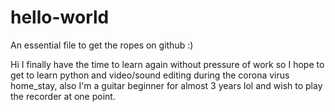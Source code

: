 # hello-world
An essential file to get the ropes on github :)

Hi I finally have the time to learn again without pressure of work so I hope to get to learn python and video/sound editing during the corona virus home_stay, also I'm a guitar beginner for almost 3 years lol and wish to play the recorder at one point.
